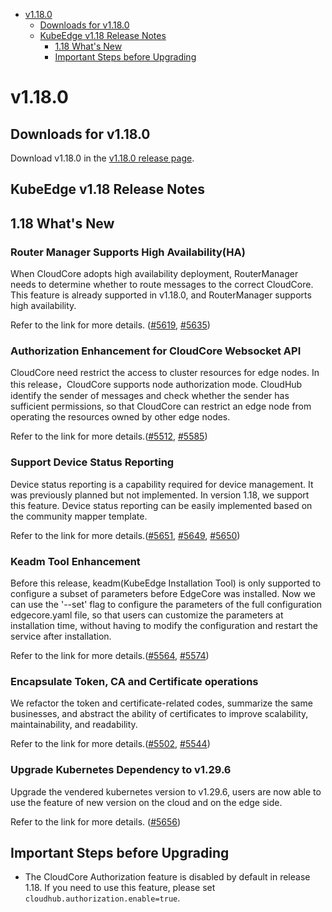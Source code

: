 * [v1.18.0](#v1180)
    * [Downloads for v1.18.0](#downloads-for-v1180)
    * [KubeEdge v1.18 Release Notes](#kubeedge-v118-release-notes)
        * [1.18 What's New](#118-whats-new)
        * [Important Steps before Upgrading](#important-steps-before-upgrading)


# v1.18.0

## Downloads for v1.18.0

Download v1.18.0 in the [v1.18.0 release page](https://github.com/kubeedge/kubeedge/releases/tag/v1.18.0).

## KubeEdge v1.18 Release Notes

## 1.18 What's New

### Router Manager Supports High Availability(HA)

When CloudCore adopts high availability deployment, RouterManager needs to determine whether to route messages to the correct CloudCore. This feature is already supported in v1.18.0, and RouterManager supports high availability.

Refer to the link for more details. ([#5619](https://github.com/kubeedge/kubeedge/pull/5619), [#5635](https://github.com/kubeedge/kubeedge/pull/5635))

### Authorization Enhancement for CloudCore Websocket API

CloudCore need restrict the access to cluster resources for edge nodes. In this release，CloudCore supports node authorization mode. CloudHub identify the sender of messages and check whether the sender has sufficient permissions, so that CloudCore can restrict an edge node from operating the resources owned by other edge nodes.

Refer to the link for more details.([#5512](https://github.com/kubeedge/kubeedge/pull/5512), [#5585](https://github.com/kubeedge/kubeedge/pull/5585))

### Support Device Status Reporting 

Device status reporting is a capability required for device management. It was previously planned but not implemented. In version 1.18, we support this feature. Device status reporting can be easily implemented based on the community mapper template.

Refer to the link for more details.([#5651](https://github.com/kubeedge/kubeedge/pull/5651), [#5649](https://github.com/kubeedge/kubeedge/pull/5649), [#5650](https://github.com/kubeedge/kubeedge/pull/5650))

### Keadm Tool Enhancement

Before this release, keadm(KubeEdge Installation Tool) is only supported to configure a subset of parameters before EdgeCore was installed. Now we can use the '--set' flag to configure the parameters of the full configuration edgecore.yaml file, so that users can customize the parameters at installation time, without having to modify the configuration and restart the service after installation.

Refer to the link for more details.([#5564](https://github.com/kubeedge/kubeedge/pull/5564), [#5574](https://github.com/kubeedge/kubeedge/pull/5574))

### Encapsulate Token, CA and Certificate operations 

We refactor the token and certificate-related codes, summarize the same businesses, and abstract the ability of certificates to improve scalability, maintainability, and readability.

Refer to the link for more details.([#5502](https://github.com/kubeedge/kubeedge/pull/5502), [#5544](https://github.com/kubeedge/kubeedge/pull/5544))

### Upgrade Kubernetes Dependency to v1.29.6 

Upgrade the vendered kubernetes version to v1.29.6, users are now able to use the feature of new version on the cloud and on the edge side. 

Refer to the link for more details. ([#5656](https://github.com/kubeedge/kubeedge/pull/5656))

## Important Steps before Upgrading

- The CloudCore Authorization feature is disabled by default in release 1.18. If you need to use this feature, please set `cloudhub.authorization.enable=true`.